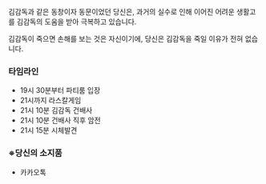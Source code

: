 김감독과 같은 동창이자 동문이었던 당신은, 과거의 실수로 인해 이어진 어려운 생활고를 김감독의 도움을 받아 극복하고 있습니다.

김감독이 죽으면 손해를 보는 것은 자신이기에, 당신은 김감독을 죽일 이유가 전혀 없습니다.

### **타임라인**

- 19시 30분부터 파티룸 입장
- 21시까지 라스칼게임
- 21시 10분 김감독 건배사
- 21시 10분 건배사 직후 암전
- 21시 15분 시체발견

### **※당신의 소지품**

- 카카오톡
